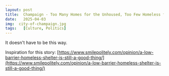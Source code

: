 ```yaml
---
layout: post
title:  Champaign - Too Many Homes for the Unhoused, Too Few Homeless for the Housed
date:   2025-04-03
img:  city-of-champaign.jpg
tags:   [Culture, Politics]
---
```


It doesn't have to be this way.

Inspiration for this story: [https://www.smilepolitely.com/opinion/a-low-barrier-homeless-shelter-is-still-a-good-thing/](https://www.smilepolitely.com/opinion/a-low-barrier-homeless-shelter-is-still-a-good-thing/)

